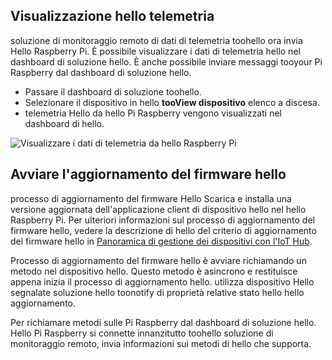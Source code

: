 ## <a name="view-hello-telemetry"></a>Visualizzazione hello telemetria

soluzione di monitoraggio remoto di dati di telemetria toohello ora invia Hello Raspberry Pi. È possibile visualizzare i dati di telemetria hello nel dashboard di soluzione hello. È anche possibile inviare messaggi tooyour Pi Raspberry dal dashboard di soluzione hello.

- Passare il dashboard di soluzione toohello.
- Selezionare il dispositivo in hello **tooView dispositivo** elenco a discesa.
- telemetria Hello da hello Pi Raspberry vengono visualizzati nel dashboard di hello.

![Visualizzare i dati di telemetria da hello Raspberry Pi][img-telemetry-display]

## <a name="initiate-hello-firmware-update"></a>Avviare l'aggiornamento del firmware hello

processo di aggiornamento del firmware Hello Scarica e installa una versione aggiornata dell'applicazione client di dispositivo hello nel hello Raspberry Pi. Per ulteriori informazioni sul processo di aggiornamento del firmware hello, vedere la descrizione di hello del criterio di aggiornamento del firmware hello in [Panoramica di gestione dei dispositivi con l'IoT Hub][lnk-update-pattern].

Processo di aggiornamento del firmware hello è avviare richiamando un metodo nel dispositivo hello. Questo metodo è asincrono e restituisce appena inizia il processo di aggiornamento hello. utilizza dispositivo Hello segnalate soluzione hello toonotify di proprietà relative stato hello hello aggiornamento.

Per richiamare metodi sulle Pi Raspberry dal dashboard di soluzione hello. Hello Pi Raspberry si connette innanzitutto toohello soluzione di monitoraggio remoto, invia informazioni sui metodi di hello che supporta. 

[img-telemetry-display]: media/iot-suite-raspberry-pi-kit-view-telemetry-advanced/telemetry.png
[lnk-update-pattern]: ../articles/iot-hub/iot-hub-device-management-overview.md

